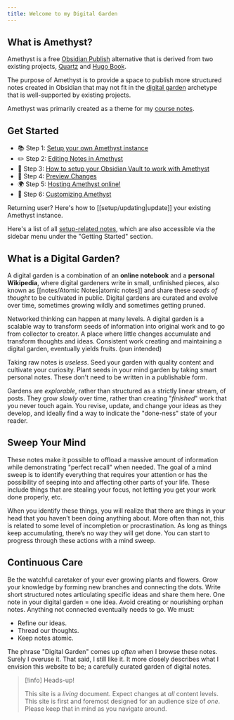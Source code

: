 ```yaml
---
title: Welcome to my Digital Garden
---
```


## What is Amethyst?

Amethyst is a free [Obsidian Publish](https://obsidian.md/publish) alternative that is derived from two existing projects, [Quartz](https://quartz.jzhao.xyz/) and [Hugo Book](https://github.com/alex-shpak/hugo-book).

The purpose of Amethyst is to provide a space to publish more structured notes created in Obsidian that may not fit in the [digital garden](https://joelhooks.com/digital-garden/) archetype that is well-supported by existing projects.

Amethyst was primarily created as a theme for my [course notes](https://notes.bencuan.me).

## Get Started

- 📚 Step 1: [Setup your own Amethyst instance](setup/setup.md)
- ✏️ Step 2: [Editing Notes in Amethyst](setup/editing.md)
- 🔗 Step 3: [How to setup your Obsidian Vault to work with Amethyst](setup/obsidian.md)
- 👀 Step 4: [Preview Changes](setup/preview%20changes.md)
- 🌍 Step 5: [Hosting Amethyst online!](setup/hosting.md)
- 🎨 Step 6: [Customizing Amethyst](setup/config.md)

Returning user? Here's how to [[setup/updating|update]] your existing Amethyst instance.

Here's a list of all [setup-related notes](/tags/setup), which are also accessible via the sidebar menu under the "Getting Started" section.

## What is a Digital Garden?

A digital garden is a combination of an **online notebook** and a **personal Wikipedia**, where digital gardeners write in small, unfinished pieces, also known as [[notes/Atomic Notes|atomic notes]] and share these _seeds of thought_ to be cultivated in public. Digital gardens are curated and evolve over time, sometimes growing wildly and sometimes getting pruned.

Networked thinking can happen at many levels. A digital garden is a scalable way to transform seeds of information into original work and to go from collector to creator. A place where little changes accumulate and transform thoughts and ideas. Consistent work creating and maintaining a digital garden, eventually yields fruits. (pun intended)

Taking raw notes is _useless_. Seed your garden with quality content and cultivate your curiosity. Plant seeds in your mind garden by taking smart personal notes. These don't need to be written in a publishable form.

Gardens are _explorable_, rather than structured as a strictly linear stream, of posts. They grow _slowly_ over time, rather than creating "_finished_" work that you never touch again. You revise, update, and change your ideas as they develop, and ideally find a way to indicate the "done-ness" state of your reader.

## Sweep Your Mind

These notes make it possible to offload a massive amount of information while demonstrating "perfect recall" when needed. The goal of a mind sweep is to identify everything that requires your attention or has the possibility of seeping into and affecting other parts of your life. These include things that are stealing your focus, not letting you get your work done properly, etc.

When you identify these things, you will realize that there are things in your head that you haven’t been doing anything about. More often than not, this is related to some level of incompletion or procrastination. As long as things keep accumulating, there’s no way they will get done. You can start to progress through these actions with a mind sweep.

## Continuous Care

Be the watchful caretaker of your ever growing plants and flowers. Grow your knowledge by forming new branches and connecting the dots. Write short structured notes articulating specific ideas and share them here. One note in your digital garden = one idea. Avoid creating or nourishing orphan notes. Anything not connected eventually needs to go. We must:

- Refine our ideas.
- Thread our thoughts.
- Keep notes atomic.

The phrase "Digital Garden" comes up _often_ when I browse these notes. Surely I overuse it. That said, I still like it. It more closely describes what I envision this website to be; a carefully curated garden of digital notes.

> [!info] Heads-up!
>
> This site is a _living_ document. Expect changes at _all_ content levels.
> This site is first and foremost designed for an audience size of _one_.
> Please keep that in mind as you navigate around.

